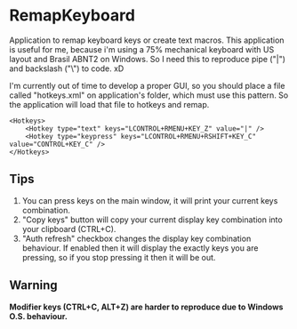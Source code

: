 # RemapKeyboard
Application to remap keyboard keys or create text macros.
This application is useful for me, because i'm using a 75% mechanical keyboard with US layout and Brasil ABNT2 on Windows. So I need this to reproduce pipe ("|") and backslash ("\\") to code. xD

I'm currently out of time to develop a proper GUI, so you should place a file called "hotkeys.xml" on application's folder, which must use this pattern. So the application will load that file to hotkeys and remap.
```
<Hotkeys>
	<Hotkey type="text" keys="LCONTROL+RMENU+KEY_Z" value="|" />
	<Hotkey type="keypress" keys="LCONTROL+RMENU+RSHIFT+KEY_C" value="CONTROL+KEY_C" />
</Hotkeys>
```
## Tips
1. You can press keys on the main window, it will print your current keys combination.
2. "Copy keys" button will copy your current display key combination into your clipboard (CTRL+C).
3. "Auth refresh" checkbox changes the display key combination behaviour. If enabled then it will display the exactly keys you are pressing, so if you stop pressing it then it will be out. 

## Warning
**Modifier keys (CTRL+C, ALT+Z) are harder to reproduce due to Windows O.S. behaviour.**
